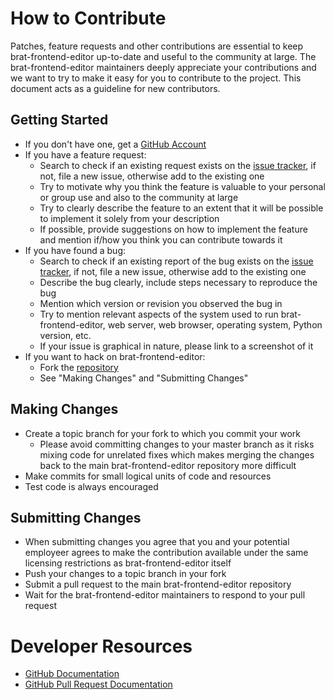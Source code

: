 # How to Contribute #

Patches, feature requests and other contributions are essential to keep brat-frontend-editor
up-to-date and useful to the community at large. The brat-frontend-editor maintainers deeply
appreciate your contributions and we want to try to make it easy for you to
contribute to the project. This document acts as a guideline for new
contributors.

## Getting Started ##

* If you don't have one, get a [GitHub Account][github_reg]
* If you have a feature request:
    * Search to check if an existing request exists on the
        [issue tracker][brat_issues], if not, file a new issue, otherwise add
        to the existing one
    * Try to motivate why you think the feature is valuable to your personal
        or group use and also to the community at large
    * Try to clearly describe the feature to an extent that it will be
        possible to implement it solely from your description
    * If possible, provide suggestions on how to implement the feature and
        mention if/how you think you can contribute towards it
* If you have found a bug:
    * Search to check if an existing report of the bug exists on the
        [issue tracker][brat_issues], if not, file a new issue, otherwise add
        to the existing one
    * Describe the bug clearly, include steps necessary to reproduce the bug
    * Mention which version or revision you observed the bug in
    * Try to mention relevant aspects of the system used to run brat-frontend-editor,
        web server, web browser, operating system, Python version, etc.
    * If your issue is graphical in nature, please link to a screenshot of it
* If you want to hack on brat-frontend-editor:
    * Fork the [repository][brat_repo]
    * See "Making Changes" and "Submitting Changes"

[github_reg]: https://github.com/signup/free
[brat_issues]: https://github.com/crim-ca/brat-frontend-editor/issues
[brat_repo]: https://github.com/crim-ca/brat-frontend-editor

## Making Changes ##

* Create a topic branch for your fork to which you commit your work
    * Please avoid committing changes to your master branch as it risks mixing
        code for unrelated fixes which makes merging the changes back to the
        main brat-frontend-editor repository more difficult
* Make commits for small logical units of code and resources
* Test code is always encouraged

## Submitting Changes ##

* When submitting changes you agree that you and your potential employeer
    agrees to make the contribution available under the same licensing
    restrictions as brat-frontend-editor itself
* Push your changes to a topic branch in your fork
* Submit a pull request to the main brat-frontend-editor repository
* Wait for the brat-frontend-editor maintainers to respond to your pull request

# Developer Resources #

* [GitHub Documentation](http://help.github.com/)
* [GitHub Pull Request Documentation](http://help.github.com/send-pull-requests/)
